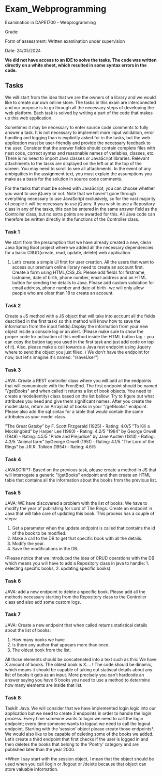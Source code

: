 # Exam_Webprogramming

Examination in DAPE1700 - Webprogramming

Grade: 

Form of assessment: Written examination under supervision

Date: 24/05/2024

**We did not have access to an IDE to solve the tasks. The code was written directly on a white sheet, which resulted in some syntax errors in the code.**

## Tasks
We will start from the idea that we are the owners of a library and we would like to create our own online store. The tasks in this exam are interconected and our purpose is to go through all the necessary steps of developing the web platform.
Each task is solved by writing a part of the code that makes up this web application.

Sometimes it may be necessary to enter source code comments to fully answer a task. It is not necessary to implement more input validation, error handling and logging than is explicitly asked for in the tasks, but the web application must be user-friendly and provide the necessary feedback to the user. Consider that the answer fields should contain complete files with neat code, correct syntax and reasonable names of variables, classes, etc. There is no need to import Java classes or JavaScript libraries. Relevant attachments to the tasks are displayed on the left or at the top of the screen. You may need to scroll to see all attachments. In the event of any ambiguities in the assignment text, you must explain the assumptions you make as a basis for the solution in source code comments.

For the tasks that must be solved with JavaScript, you can choose whether you want to use jQuery or not. Note that we haven't gone through everything necessary to use JavaScript exclusively, so for the vast majority of people it will be necessary to use jQuery.
If you wish to use a Repository class in any of the tasks, this can be entered in the same answer field as the Controller class, but no extra points are awarded for this. All Java code can therefore be written directly in the functions of the Controller class.


### Task 1
We start from the presumption that we have already created a new, clean Java Spring Boot project where we added all the necessary dependencies for a basic CRUD(create, read, update, delete) web application.

1. Let’s create a simple UI first for user creation. All the users that want to access our premium online library need to create an account first. Create a form using HTML,CSS,JS.  Please add fields for firstname, lastname, date of birth, phone number, email address and an HTML button for sending the details to Java.  Please add custom validation for email address, phone number and date of birth -we will only allow people who are older than 18 to create an account. 

### Task 2
Create a JS method with a JS object that will take into account all the fields described in the first task( so this method will know how to save the information from the input fields).Display the information from your new object inside a console log or an alert. (Please make sure to show the proper code for activation of this  method inside the HTML button tag - you can copy the button tag you used in the first task and just add code on top of it). Also, please make a call towards a Java rest endpoint using Jquery where to send the object you just filled. ( We don't have the endpoint for now, but let's imagine it's named: "/saveUser")

### Task 3
JAVA: Create a REST controller class where you will add all the endpoints that will comunnicate with the FrontEnd.
The first endpoint should be named "/getBooks" and when called it returns a list of book objects. You need to create a model(entity) class based on the list bellow. Try to figure out what attributes you need and give them significant names. After you create the model class, return an ArrayList of books in your "/getBooks" endpoint. Please also add the sql sintax for a table that would contain the same attributes as your model class.

"The Great Gatsby" by F. Scott Fitzgerald (1925) - Rating: 4.0/5
"To Kill a Mockingbird" by Harper Lee (1960) - Rating: 4.2/5
"1984" by George Orwell (1949) - Rating: 4.5/5
"Pride and Prejudice" by Jane Austen (1813) - Rating: 4.3/5
"Animal farm" byGeorge Orwell (1951) - Rating: 4.1/5
"The Lord of the Rings" by J.R.R. Tolkien (1954) - Rating: 4.6/5

### Task 4
JAVASCRIPT: Based on the previous task, please create a method in JS that will interrogate a generic  "/getBooks" endpoint and then create an HTML table that contains all the information about the books from the previous list.

### Task 5
JAVA:  WE have discovered a problem with the list of books. We have to modify the year of publishing for Lord of The Rings. Create an endpoint in Java that will take care of updating this book. This process has a couple of steps:
1. Get a parameter when the update endpoint is called that contains the id of the book to be modified.
2. Make a call to the DB to get that specific book with all the details.
3. Modify the year.
4. Save the modifications in the DB.

(Please notice that we introduced the idea of CRUD operations with the DB which means you will have to add a Repository class in java to handle: 1. selecting specific books, 2. updating specific books)

### Task 6
JAVA: add a new endpoint to delete a specific book. Please add all the methods necessary starting from the Repository class to the Controller class and also add some custom logs.

### Task 7
JAVA: Create a new endpoint that when called returns statistical details about the list of books:
1. How many books we have
2. Is there any author that appears more than once.
3. The oldest book from the list.

All those elements should be concatenated into a text such as this: We have X amount of books. The oldest book is X....
! The code should be dinamic, which means it should be capable of taking out statiscal details about any list of books it gets as an input. More precisely you can't hardcode an answer saying you have 6 books you need to use a method to determine how many elements are inside that list. 

### Task 8
Task8: Java.  We will consider that we have implemented login logic into our application but we need to create 3 endpoints in order to handle the login process. Every time someone wants to login we need to call the login endpoint; every time someone wants to logout we need to call the logout endpoint. Starting with the ‘session’ object please create those endpoints*. We would also like to be capable of deleting some of the books we added. Let’s create a third endpoint that first checks if the user is logged in and then deletes the books that belong to the ‘Poetry’ category and are published later than the year 2000.

*When I say start with the session object, I mean that the object should be used when you call /login or /logout or /delete because that object can store valuable information.